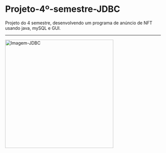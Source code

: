 # Projeto-4º-semestre-JDBC
Projeto do 4 semestre, desenvolvendo um programa de anúncio de NFT usando java, mySQL e GUI.
<hr>
<img src="https://www.alura.com.br/artigos/assets/conhecendo-o-jdbc/jdbc.png" alt="Imagem-JDBC" width="350px">
